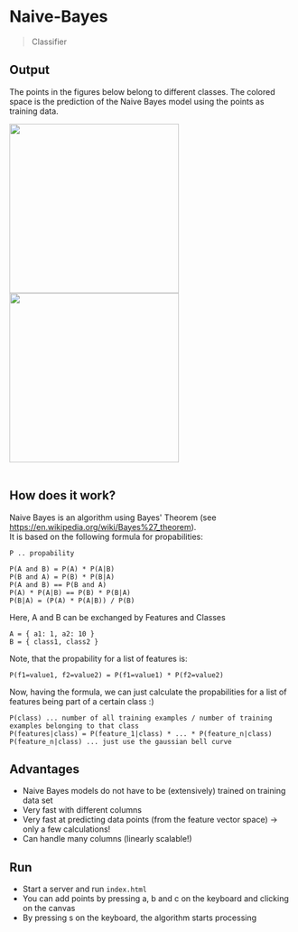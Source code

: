# Naive-Bayes
> Classifier

## Output
The points in the figures below belong to different classes. The colored space is the prediction of the Naive Bayes model using the points as training data.

<img src="https://github.com/moritzmitterdorfer/Naive-Bayes/blob/master/img1.png" width="300">
<img src="https://github.com/moritzmitterdorfer/Naive-Bayes/blob/master/img2.png" width="300">
<br><br>

## How does it work?
Naive Bayes is an algorithm using Bayes' Theorem (see https://en.wikipedia.org/wiki/Bayes%27_theorem).
<br>
It is based on the following formula for propabilities:

```
P .. propability

P(A and B) = P(A) * P(A|B)
P(B and A) = P(B) * P(B|A)
P(A and B) == P(B and A)
P(A) * P(A|B) == P(B) * P(B|A)
P(B|A) = (P(A) * P(A|B)) / P(B)
```

Here, A and B can be exchanged by Features and Classes

```
A = { a1: 1, a2: 10 }
B = { class1, class2 }

```

Note, that the propability for a list of features is:

```
P(f1=value1, f2=value2) = P(f1=value1) * P(f2=value2)
```

Now, having the formula, we can just calculate the propabilities for a list of features being part of a certain class :)

```
P(class) ... number of all training examples / number of training examples belonging to that class
P(features|class) = P(feature_1|class) * ... * P(feature_n|class) 
P(feature_n|class) ... just use the gaussian bell curve
```

## Advantages
- Naive Bayes models do not have to be (extensively) trained on training data set
- Very fast with different columns
- Very fast at predicting data points (from the feature vector space) -> only a few calculations!
- Can handle many columns (linearly scalable!)


## Run

- Start a server and run `index.html`
- You can add points by pressing a, b and c on the keyboard and clicking on the canvas
- By pressing s on the keyboard, the algorithm starts processing
